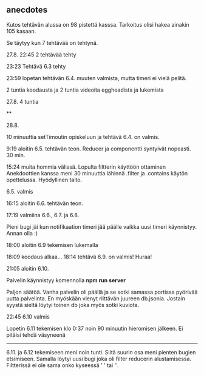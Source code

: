 ## anecdotes

Kutos tehtävän alussa on 98 pistettä kasssa. Tarkoitus olisi hakea ainakin 105 kasaan.

Se täytyy kun 7 tehtävää on tehtynä.

27.8. 22:45 2 tehtävää tehty

23:23 Tehtävä 6.3 tehty

23:59 lopetan tehtävän 6.4. muuten valmista, mutta timeri ei vielä pelitä.

2 tuntia koodausta ja 2 tuntia videoita eggheadista ja lukemista

27.8. 4 tuntia

**

28.8.

10 minuuttia setTimoutin opiskeluun ja tehtävä 6.4. on valmis.


9:19 aloitin 6.5. tehtävän teon. Reducer ja componentti syntyivät nopeasti. 30 min.

15:24 muita hommia välissä. Lopulta filtterin käyttöön ottaminen Anekdoottien kanssa meni 30 minuuttia lähinnä .filter ja .contains käytön opettelussa. Hyödyllinen taito. 

6.5. valmis

16:15 aloitin 6.6. tehtävän teon.

17:19 valmiina 6.6., 6.7. ja 6.8.

Pieni bugi jäi kun notifikaation timeri jää päälle vaikka uusi timeri käynnistyy. Annan olla :)

18:00 aloitin 6.9 tekemisen lukemalla

18:09 koodaus alkaa... 18:14 tehtävä 6.9. on valmis! Huraa!

21:05 aloitin 6.10.

Palvelin käynnistyy komennolla **npm run server**

Paljon säätöä. Vanha palvelin oli päällä ja se sotki samassa portissa pyörivää uutta palvelinta. En myöskään vienyt riittävän juureen db.jsonia. Jostain syystä sieltä löytyi toinen db joka myös sotki kuviota.

22:45 6.10 valmis

Lopetin 6.11 tekemisen klo 0:37 noin 90 minuutin hieromisen jälkeen. Ei pitäisi tehdä väsyneenä

***


6.11. ja 6.12 tekemiseen meni noin tunti. Siitä suurin osa meni pienten bugien etsimiseen. Samalla löytyi uusi bugi joka oli filter reducerin alustamisessa. Filtterissä ei ole sama onko kyseessä ' ' tai ''.
